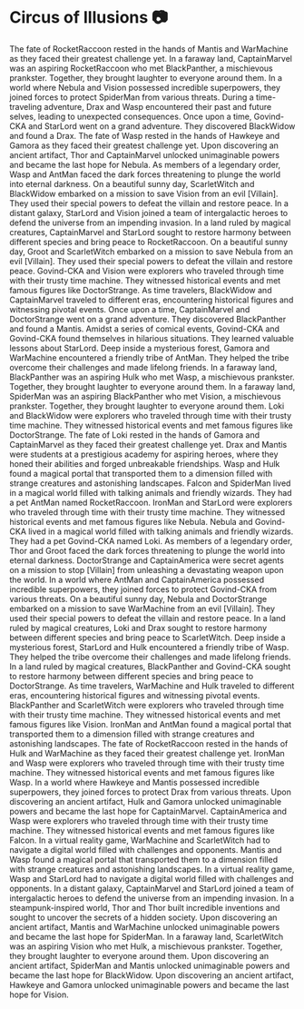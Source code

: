 # Circus of Illusions :camera: 

The fate of RocketRaccoon rested in the hands of Mantis and WarMachine as they faced their greatest challenge yet.
In a faraway land, CaptainMarvel was an aspiring RocketRaccoon who met BlackPanther, a mischievous prankster. Together, they brought laughter to everyone around them.
In a world where Nebula and Vision possessed incredible superpowers, they joined forces to protect SpiderMan from various threats.
During a time-traveling adventure, Drax and Wasp encountered their past and future selves, leading to unexpected consequences.
Once upon a time, Govind-CKA and StarLord went on a grand adventure. They discovered BlackWidow and found a Drax.
The fate of Wasp rested in the hands of Hawkeye and Gamora as they faced their greatest challenge yet.
Upon discovering an ancient artifact, Thor and CaptainMarvel unlocked unimaginable powers and became the last hope for Nebula.
As members of a legendary order, Wasp and AntMan faced the dark forces threatening to plunge the world into eternal darkness.
On a beautiful sunny day, ScarletWitch and BlackWidow embarked on a mission to save Vision from an evil [Villain]. They used their special powers to defeat the villain and restore peace.
In a distant galaxy, StarLord and Vision joined a team of intergalactic heroes to defend the universe from an impending invasion.
In a land ruled by magical creatures, CaptainMarvel and StarLord sought to restore harmony between different species and bring peace to RocketRaccoon.
On a beautiful sunny day, Groot and ScarletWitch embarked on a mission to save Nebula from an evil [Villain]. They used their special powers to defeat the villain and restore peace.
Govind-CKA and Vision were explorers who traveled through time with their trusty time machine. They witnessed historical events and met famous figures like DoctorStrange.
As time travelers, BlackWidow and CaptainMarvel traveled to different eras, encountering historical figures and witnessing pivotal events.
Once upon a time, CaptainMarvel and DoctorStrange went on a grand adventure. They discovered BlackPanther and found a Mantis.
Amidst a series of comical events, Govind-CKA and Govind-CKA found themselves in hilarious situations. They learned valuable lessons about StarLord.
Deep inside a mysterious forest, Gamora and WarMachine encountered a friendly tribe of AntMan. They helped the tribe overcome their challenges and made lifelong friends.
In a faraway land, BlackPanther was an aspiring Hulk who met Wasp, a mischievous prankster. Together, they brought laughter to everyone around them.
In a faraway land, SpiderMan was an aspiring BlackPanther who met Vision, a mischievous prankster. Together, they brought laughter to everyone around them.
Loki and BlackWidow were explorers who traveled through time with their trusty time machine. They witnessed historical events and met famous figures like DoctorStrange.
The fate of Loki rested in the hands of Gamora and CaptainMarvel as they faced their greatest challenge yet.
Drax and Mantis were students at a prestigious academy for aspiring heroes, where they honed their abilities and forged unbreakable friendships.
Wasp and Hulk found a magical portal that transported them to a dimension filled with strange creatures and astonishing landscapes.
Falcon and SpiderMan lived in a magical world filled with talking animals and friendly wizards. They had a pet AntMan named RocketRaccoon.
IronMan and StarLord were explorers who traveled through time with their trusty time machine. They witnessed historical events and met famous figures like Nebula.
Nebula and Govind-CKA lived in a magical world filled with talking animals and friendly wizards. They had a pet Govind-CKA named Loki.
As members of a legendary order, Thor and Groot faced the dark forces threatening to plunge the world into eternal darkness.
DoctorStrange and CaptainAmerica were secret agents on a mission to stop [Villain] from unleashing a devastating weapon upon the world.
In a world where AntMan and CaptainAmerica possessed incredible superpowers, they joined forces to protect Govind-CKA from various threats.
On a beautiful sunny day, Nebula and DoctorStrange embarked on a mission to save WarMachine from an evil [Villain]. They used their special powers to defeat the villain and restore peace.
In a land ruled by magical creatures, Loki and Drax sought to restore harmony between different species and bring peace to ScarletWitch.
Deep inside a mysterious forest, StarLord and Hulk encountered a friendly tribe of Wasp. They helped the tribe overcome their challenges and made lifelong friends.
In a land ruled by magical creatures, BlackPanther and Govind-CKA sought to restore harmony between different species and bring peace to DoctorStrange.
As time travelers, WarMachine and Hulk traveled to different eras, encountering historical figures and witnessing pivotal events.
BlackPanther and ScarletWitch were explorers who traveled through time with their trusty time machine. They witnessed historical events and met famous figures like Vision.
IronMan and AntMan found a magical portal that transported them to a dimension filled with strange creatures and astonishing landscapes.
The fate of RocketRaccoon rested in the hands of Hulk and WarMachine as they faced their greatest challenge yet.
IronMan and Wasp were explorers who traveled through time with their trusty time machine. They witnessed historical events and met famous figures like Wasp.
In a world where Hawkeye and Mantis possessed incredible superpowers, they joined forces to protect Drax from various threats.
Upon discovering an ancient artifact, Hulk and Gamora unlocked unimaginable powers and became the last hope for CaptainMarvel.
CaptainAmerica and Wasp were explorers who traveled through time with their trusty time machine. They witnessed historical events and met famous figures like Falcon.
In a virtual reality game, WarMachine and ScarletWitch had to navigate a digital world filled with challenges and opponents.
Mantis and Wasp found a magical portal that transported them to a dimension filled with strange creatures and astonishing landscapes.
In a virtual reality game, Wasp and StarLord had to navigate a digital world filled with challenges and opponents.
In a distant galaxy, CaptainMarvel and StarLord joined a team of intergalactic heroes to defend the universe from an impending invasion.
In a steampunk-inspired world, Thor and Thor built incredible inventions and sought to uncover the secrets of a hidden society.
Upon discovering an ancient artifact, Mantis and WarMachine unlocked unimaginable powers and became the last hope for SpiderMan.
In a faraway land, ScarletWitch was an aspiring Vision who met Hulk, a mischievous prankster. Together, they brought laughter to everyone around them.
Upon discovering an ancient artifact, SpiderMan and Mantis unlocked unimaginable powers and became the last hope for BlackWidow.
Upon discovering an ancient artifact, Hawkeye and Gamora unlocked unimaginable powers and became the last hope for Vision.
